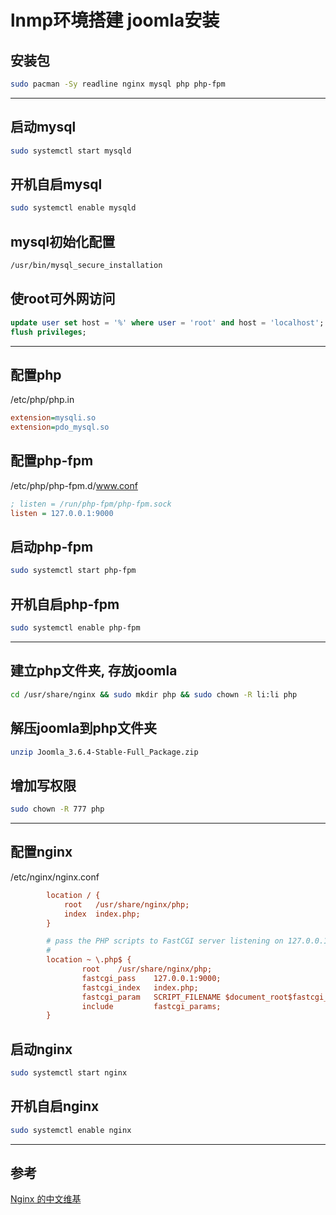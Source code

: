 # lnmp环境搭建 joomla安装


## 安装包

```bash
sudo pacman -Sy readline nginx mysql php php-fpm 
```

---

## 启动mysql

```bash
sudo systemctl start mysqld 
```

## 开机自启mysql

```bash
sudo systemctl enable mysqld 
```

## mysql初始化配置

```bash
/usr/bin/mysql_secure_installation 
```

## 使root可外网访问

```sql
update user set host = '%' where user = 'root' and host = 'localhost'; 
flush privileges;
```

---

## 配置php

/etc/php/php.in

```ini
extension=mysqli.so
extension=pdo_mysql.so
```

## 配置php-fpm

/etc/php/php-fpm.d/www.conf

```ini
; listen = /run/php-fpm/php-fpm.sock
listen = 127.0.0.1:9000
```

## 启动php-fpm

```bash
sudo systemctl start php-fpm 
```

## 开机自启php-fpm

```bash
sudo systemctl enable php-fpm 
```

---

## 建立php文件夹, 存放joomla

```bash
cd /usr/share/nginx && sudo mkdir php && sudo chown -R li:li php
```

## 解压joomla到php文件夹

```bash
unzip Joomla_3.6.4-Stable-Full_Package.zip 
```

## 增加写权限

```bash
sudo chown -R 777 php 
```

---

## 配置nginx

/etc/nginx/nginx.conf

```ini
        location / {
            root   /usr/share/nginx/php;
            index  index.php;
        }

        # pass the PHP scripts to FastCGI server listening on 127.0.0.1:9000
        #
        location ~ \.php$ {
                root    /usr/share/nginx/php;
                fastcgi_pass    127.0.0.1:9000;
                fastcgi_index   index.php;
                fastcgi_param   SCRIPT_FILENAME $document_root$fastcgi_script_name;
                include         fastcgi_params;
        }
```


## 启动nginx

```bash
sudo systemctl start nginx 
```

## 开机自启nginx

```bash
sudo systemctl enable nginx 
```



---

## 参考

[Nginx 的中文维基](http://tool.oschina.net/apidocs/apidoc?api=nginx-zh)

